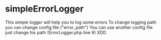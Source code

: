 # simpleErrorLogger
This simple logger will help you to log some errors
To change logging path you can change config file ("error_path")
You can use another config file just change his path (ErrorLogger.php line 9)
XDD
